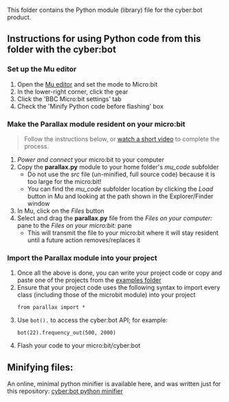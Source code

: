 This folder contains the Python module (library) file for the cyber:bot product.

## Instructions for using Python code from this folder with the cyber:bot
### Set up the Mu editor
  1. Open the [Mu editor](https://codewith.mu/en/download) and set the mode to Micro:bit
  1. In the lower-right corner, click the gear
  1. Click the 'BBC Micro:bit settings' tab
  1. Check the 'Minify Python code before flashing' box

### Make the Parallax module resident on your micro:bit
> Follow the instructions below, or [watch a short video](https://photos.app.goo.gl/KTB5uVHFifFiQKn1A) to complete the process.
  1. _Power and connect_ your micro:bit to your computer
  1. Copy the **parallax.py** module to your home folder's _mu_code_ subfolder 
     * Do not use the _src_ file (un-minified, full source code) because it is too large for the micro:bit!
     * You can find the _mu_code_ subfolder location by clicking the _Load_ button in Mu and looking at the path shown in the Explorer/Finder window
  1. In Mu, click on the _Files_ button
  1. Select and drag the **parallax.py** file from the _Files on your computer:_ pane to the _Files on your micro:bit:_ pane
     * This will transmit the file to your micro:bit where it will stay resident until a future action removes/replaces it
### Import the Parallax module into your project
  1. Once all the above is done, you can write your project code or copy and paste one of the projects from the [examples folder](https://github.com/parallaxinc/cyberbot/tree/master/examples)
  1. Ensure that your project code uses the following syntax to import every class (including those of the microbit module) into your project
     ```
     from parallax import *
     ```
  1. Use ```bot().``` to access the cyber:bot API; for example:
     ```
     bot(22).frequency_out(500, 2000)
     ```
  1. Flash your code to your micro:bit/cyber:bot

## Minifying files:
An online, minimal python minifier is available here, and was written just for this repository:
[cyber:bot python minifier](http://jsfiddle.net/7pvxfurL/2/)
